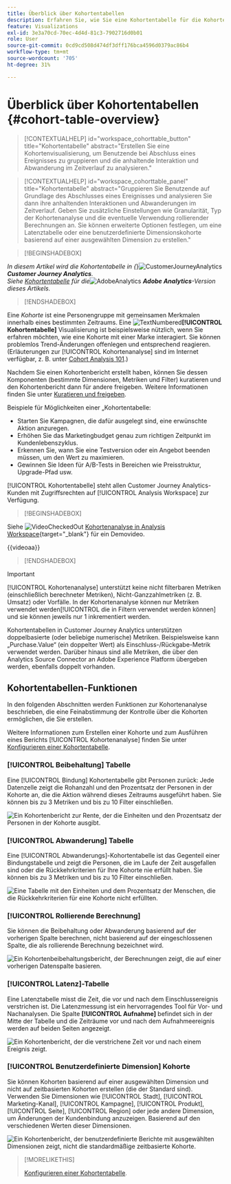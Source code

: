```yaml
---
title: Überblick über Kohortentabellen
description: Erfahren Sie, wie Sie eine Kohortentabelle für die Kohortenanalyse in Analysis Workspace verwenden.
feature: Visualizations
exl-id: 3e3a70cd-70ec-4d4d-81c3-7902716d0b01
role: User
source-git-commit: 0cd9cd508d474df3dff176bca4596d0379ac86b4
workflow-type: tm+mt
source-wordcount: '705'
ht-degree: 31%

---
```


# Überblick über Kohortentabellen {#cohort-table-overview}

<!-- markdownlint-disable MD034 -->

>[!CONTEXTUALHELP]
>id="workspace_cohorttable_button"
>title="Kohortentabelle"
>abstract="Erstellen Sie eine Kohortenvisualisierung, um Benutzende bei Abschluss eines Ereignisses zu gruppieren und die anhaltende Interaktion und Abwanderung im Zeitverlauf zu analysieren."

<!-- markdownlint-enable MD034 -->

<!-- markdownlint-disable MD034 -->

>[!CONTEXTUALHELP]
>id="workspace_cohorttable_panel"
>title="Kohortentabelle"
>abstract="Gruppieren Sie Benutzende auf Grundlage des Abschlusses eines Ereignisses und analysieren Sie dann ihre anhaltenden Interaktionen und Abwanderungen im Zeitverlauf. Geben Sie zusätzliche Einstellungen wie Granularität, Typ der Kohortenanalyse und die eventuelle Verwendung rollierender Berechnungen an. Sie können erweiterte Optionen festlegen, um eine Latenztabelle oder eine benutzerdefinierte Dimensionskohorte basierend auf einer ausgewählten Dimension zu erstellen."

<!-- markdownlint-enable MD034 -->


>[!BEGINSHADEBOX]

_In diesem Artikel wird die Kohortentabelle in {_}![CustomerJourneyAnalytics](/help/assets/icons/CustomerJourneyAnalytics.svg) _**Customer Journey Analytics**._<br/>_Siehe [Kohortentabelle](https://experienceleague.adobe.com/en/docs/analytics/analyze/analysis-workspace/visualizations/cohort-table/cohort-analysis) für die_![AdobeAnalytics](/help/assets/icons/AdobeAnalytics.svg) _**Adobe Analytics**-Version dieses Artikels._

>[!ENDSHADEBOX]


Eine *Kohorte* ist eine Personengruppe mit gemeinsamen Merkmalen innerhalb eines bestimmten Zeitraums. Eine ![TextNumbered](/help/assets/icons/TextNumbered.svg)**[!UICONTROL Kohortentabelle]** Visualisierung ist beispielsweise nützlich, wenn Sie erfahren möchten, wie eine Kohorte mit einer Marke interagiert. Sie können problemlos Trend-Änderungen offenlegen und entsprechend reagieren. (Erläuterungen zur [!UICONTROL Kohortenanalyse] sind im Internet verfügbar, z. B. unter [Cohort Analysis 101](https://de.wikipedia.org/wiki/Cohort_analysis).)

Nachdem Sie einen Kohortenbericht erstellt haben, können Sie dessen Komponenten (bestimmte Dimensionen, Metriken und Filter) kuratieren und den Kohortenbericht dann für andere freigeben. Weitere Informationen finden Sie unter [Kuratieren und freigeben](/help/analysis-workspace/curate-share/curate.md).

Beispiele für Möglichkeiten einer „Kohortentabelle:

* Starten Sie Kampagnen, die dafür ausgelegt sind, eine erwünschte Aktion anzuregen.
* Erhöhen Sie das Marketingbudget genau zum richtigen Zeitpunkt im Kundenlebenszyklus.
* Erkennen Sie, wann Sie eine Testversion oder ein Angebot beenden müssen, um den Wert zu maximieren.
* Gewinnen Sie Ideen für A/B-Tests in Bereichen wie Preisstruktur, Upgrade-Pfad usw.

[!UICONTROL Kohortentabelle] steht allen Customer Journey Analytics-Kunden mit Zugriffsrechten auf [!UICONTROL Analysis Workspace] zur Verfügung.


>[!BEGINSHADEBOX]

Siehe ![VideoCheckedOut](/help/assets/icons/VideoCheckedOut.svg) [Kohortenanalyse in Analysis Workspace](https://video.tv.adobe.com/v/23990/?quality=12&learn=on){target="_blank"} für ein Demovideo.

{{videoaa}}

>[!ENDSHADEBOX]


>[!IMPORTANT]
>
>[!UICONTROL Kohortenanalyse] unterstützt keine nicht filterbaren Metriken (einschließlich berechneter Metriken), Nicht-Ganzzahlmetriken (z. B. Umsatz) oder Vorfälle. In der Kohortenanalyse können nur Metriken verwendet werden[!UICONTROL  die in Filtern verwendet werden können] und sie können jeweils nur 1 inkrementiert werden.

Kohortentabellen in Customer Journey Analytics unterstützen doppelbasierte (oder beliebige numerische) Metriken. Beispielsweise kann „Purchase.Value“ (ein doppelter Wert) als Einschluss-/Rückgabe-Metrik verwendet werden. Darüber hinaus sind alle Metriken, die über den Analytics Source Connector an Adobe Experience Platform übergeben werden, ebenfalls doppelt vorhanden.

## Kohortentabellen-Funktionen

In den folgenden Abschnitten werden Funktionen zur Kohortenanalyse beschrieben, die eine Feinabstimmung der Kontrolle über die Kohorten ermöglichen, die Sie erstellen.

Weitere Informationen zum Erstellen einer Kohorte und zum Ausführen eines Berichts [!UICONTROL Kohortenanalyse] finden Sie unter [Konfigurieren einer Kohortentabelle](/help/analysis-workspace/visualizations/cohort-table/t-cohort.md).

### [!UICONTROL Beibehaltung] Tabelle

Eine [!UICONTROL Bindung] Kohortentabelle gibt Personen zurück: Jede Datenzelle zeigt die Rohanzahl und den Prozentsatz der Personen in der Kohorte an, die die Aktion während dieses Zeitraums ausgeführt haben. Sie können bis zu 3 Metriken und bis zu 10 Filter einschließen.

![Ein Kohortenbericht zur Rente, der die Einheiten und den Prozentsatz der Personen in der Kohorte ausgibt.](assets/retention-report.png)

### [!UICONTROL Abwanderung] Tabelle

Eine [!UICONTROL Abwanderungs]-Kohortentabelle ist das Gegenteil einer Bindungstabelle und zeigt die Personen, die im Laufe der Zeit ausgefallen sind oder die Rückkehrkriterien für Ihre Kohorte nie erfüllt haben. Sie können bis zu 3 Metriken und bis zu 10 Filter einschließen.

![Eine Tabelle mit den Einheiten und dem Prozentsatz der Menschen, die die Rückkehrkriterien für eine Kohorte nicht erfüllten.](assets/churn-report.png)

### [!UICONTROL Rollierende Berechnung]

Sie können die Beibehaltung oder Abwanderung basierend auf der vorherigen Spalte berechnen, nicht basierend auf der eingeschlossenen Spalte, die als rollierende Berechnung bezeichnet wird.

![Ein Kohortenbeibehaltungsbericht, der Berechnungen zeigt, die auf einer vorherigen Datenspalte basieren.](assets/retention-report-rolling.png)

### [!UICONTROL Latenz]-Tabelle

Eine Latenztabelle misst die Zeit, die vor und nach dem Einschlussereignis verstrichen ist. Die Latenzmessung ist ein hervorragendes Tool für Vor- und Nachanalysen. Die Spalte **[!UICONTROL Aufnahme]** befindet sich in der Mitte der Tabelle und die Zeiträume vor und nach dem Aufnahmeereignis werden auf beiden Seiten angezeigt.

![Ein Kohortenbericht, der die verstrichene Zeit vor und nach einem Ereignis zeigt.](assets/retention-report-latency.png)

### [!UICONTROL Benutzerdefinierte Dimension] Kohorte

Sie können Kohorten basierend auf einer ausgewählten Dimension und nicht auf zeitbasierten Kohorten erstellen (die der Standard sind). Verwenden Sie Dimensionen wie [!UICONTROL Stadt], [!UICONTROL Marketing-Kanal], [!UICONTROL Kampagne], [!UICONTROL Produkt], [!UICONTROL Seite], [!UICONTROL Region] oder jede andere Dimension, um Änderungen der Kundenbindung anzuzeigen. Basierend auf den verschiedenen Werten dieser Dimensionen.

![Ein Kohortenbericht, der benutzerdefinierte Berichte mit ausgewählten Dimensionen zeigt, nicht die standardmäßige zeitbasierte Kohorte.](assets/retention-dimensions.png)

>[!MORELIKETHIS]
>
>[Konfigurieren einer Kohortentabelle](/help/analysis-workspace/visualizations/cohort-table/t-cohort.md).
>

